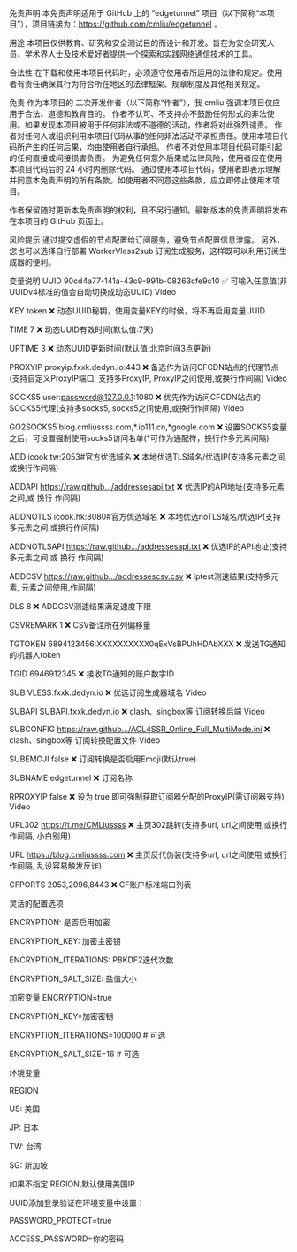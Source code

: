 免责声明
本免责声明适用于 GitHub 上的 “edgetunnel” 项目（以下简称“本项目”），项目链接为：https://github.com/cmliu/edgetunnel 。

用途
本项目仅供教育、研究和安全测试目的而设计和开发。旨在为安全研究人员、学术界人士及技术爱好者提供一个探索和实践网络通信技术的工具。

合法性
在下载和使用本项目代码时，必须遵守使用者所适用的法律和规定。使用者有责任确保其行为符合所在地区的法律框架、规章制度及其他相关规定。

免责
作为本项目的 二次开发作者（以下简称“作者”），我 cmliu 强调本项目仅应用于合法、道德和教育目的。
作者不认可、不支持亦不鼓励任何形式的非法使用。如果发现本项目被用于任何非法或不道德的活动，作者将对此强烈谴责。
作者对任何人或组织利用本项目代码从事的任何非法活动不承担责任。使用本项目代码所产生的任何后果，均由使用者自行承担。
作者不对使用本项目代码可能引起的任何直接或间接损害负责。
为避免任何意外后果或法律风险，使用者应在使用本项目代码后的 24 小时内删除代码。
通过使用本项目代码，使用者即表示理解并同意本免责声明的所有条款。如使用者不同意这些条款，应立即停止使用本项目。

作者保留随时更新本免责声明的权利，且不另行通知。最新版本的免责声明将发布在本项目的 GitHub 页面上。

风险提示
通过提交虚假的节点配置给订阅服务，避免节点配置信息泄露。
另外，您也可以选择自行部署 WorkerVless2sub 订阅生成服务，这样既可以利用订阅生成器的便利。

变量说明
UUID	90cd4a77-141a-43c9-991b-08263cfe9c10	✅	可输入任意值(非UUIDv4标准的值会自动切换成动态UUID)	Video

KEY	token	❌	动态UUID秘钥，使用变量KEY的时候，将不再启用变量UUID	

TIME	7	❌	动态UUID有效时间(默认值:7天)	

UPTIME	3	❌	动态UUID更新时间(默认值:北京时间3点更新)	

PROXYIP	proxyip.fxxk.dedyn.io:443	❌	备选作为访问CFCDN站点的代理节点(支持自定义ProxyIP端口, 支持多ProxyIP, ProxyIP之间使用,或换行作间隔)	Video

SOCKS5	user:password@127.0.0.1:1080	❌	优先作为访问CFCDN站点的SOCKS5代理(支持多socks5, socks5之间使用,或换行作间隔)	Video

GO2SOCKS5	blog.cmliussss.com,*.ip111.cn,*google.com	❌	设置SOCKS5变量之后，可设置强制使用socks5访问名单(*可作为通配符，换行作多元素间隔)	

ADD	icook.tw:2053#官方优选域名	❌	本地优选TLS域名/优选IP(支持多元素之间,或换行作间隔)	

ADDAPI	https://raw.github.../addressesapi.txt	❌	优选IP的API地址(支持多元素之间,或 换行 作间隔)	

ADDNOTLS	icook.hk:8080#官方优选域名	❌	本地优选noTLS域名/优选IP(支持多元素之间,或换行作间隔)	

ADDNOTLSAPI	https://raw.github.../addressesapi.txt	❌	优选IP的API地址(支持多元素之间,或 换行 作间隔)	

ADDCSV	https://raw.github.../addressescsv.csv	❌	iptest测速结果(支持多元素, 元素之间使用,作间隔)	

DLS	8	❌	ADDCSV测速结果满足速度下限	

CSVREMARK	1	❌	CSV备注所在列偏移量	

TGTOKEN	6894123456:XXXXXXXXXX0qExVsBPUhHDAbXXX	❌	发送TG通知的机器人token	

TGID	6946912345	❌	接收TG通知的账户数字ID	

SUB	VLESS.fxxk.dedyn.io	❌	优选订阅生成器域名	Video

SUBAPI	SUBAPI.fxxk.dedyn.io	❌	clash、singbox等 订阅转换后端	Video

SUBCONFIG	https://raw.github.../ACL4SSR_Online_Full_MultiMode.ini	❌	clash、singbox等 订阅转换配置文件	Video

SUBEMOJI	false	❌	订阅转换是否启用Emoji(默认true)	

SUBNAME	edgetunnel	❌	订阅名称	

RPROXYIP	false	❌	设为 true 即可强制获取订阅器分配的ProxyIP(需订阅器支持)	Video

URL302	https://t.me/CMLiussss	❌	主页302跳转(支持多url, url之间使用,或换行作间隔, 小白别用)	

URL	https://blog.cmliussss.com	❌	主页反代伪装(支持多url, url之间使用,或换行作间隔, 乱设容易触发反诈)	

CFPORTS	2053,2096,8443	❌	CF账户标准端口列表	

灵活的配置选项

ENCRYPTION: 是否启用加密

ENCRYPTION_KEY: 加密主密钥

ENCRYPTION_ITERATIONS: PBKDF2迭代次数

ENCRYPTION_SALT_SIZE: 盐值大小

加密变量
ENCRYPTION=true

ENCRYPTION_KEY=加密密钥

ENCRYPTION_ITERATIONS=100000  # 可选

ENCRYPTION_SALT_SIZE=16      # 可选

环境变量

REGION

US: 美国

JP: 日本

TW: 台湾

SG: 新加坡

如果不指定 REGION,默认使用美国IP

UUID添加登录验证在环境变量中设置：

PASSWORD_PROTECT=true

ACCESS_PASSWORD=你的密码
